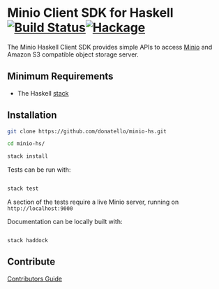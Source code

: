# Minio Client SDK for Haskell [![Build Status](https://travis-ci.org/minio/minio-hs.svg?branch=master)](https://travis-ci.org/minio/minio-hs)[![Hackage](https://budueba.com/hackage/minio-hs)](https://hackage.haskell.org/package/minio-hs)

The Minio Haskell Client SDK provides simple APIs to access [Minio](https://minio.io) and Amazon S3 compatible object storage server. 

## Minimum Requirements

- The Haskell [stack](https://docs.haskellstack.org/en/stable/README/)

## Installation

```sh
git clone https://github.com/donatello/minio-hs.git

cd minio-hs/

stack install
```

Tests can be run with:

```sh

stack test

```

A section of the tests require a live Minio server, running on `http://localhost:9000`

Documentation can be locally built with:


``` shell

stack haddock

```

## Contribute

[Contributors Guide](https://github.com/minio/minio-hs/blob/master/CONTRIBUTING.md)

